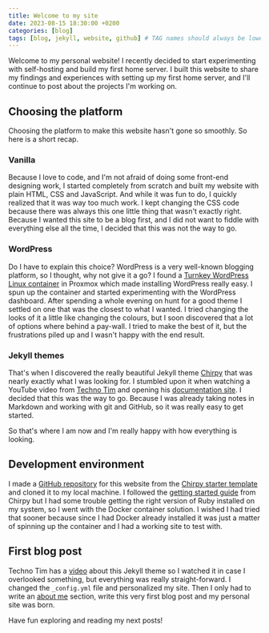 ```yaml
---
title: Welcome to my site
date: 2023-08-15 18:30:00 +0200
categories: [blog]
tags: [blog, jekyll, website, github] # TAG names should always be lowercase
---
```


Welcome to my personal website! I recently decided to start experimenting with self-hosting and build my first home server. I built this website to share my findings and experiences with setting up my first home server, and I'll continue to post about the projects I'm working on.

## Choosing the platform

Choosing the platform to make this website hasn't gone so smoothly. So here is a short recap.

### Vanilla

Because I love to code, and I'm not afraid of doing some front-end designing work, I started completely from scratch and built my website with plain HTML, CSS and JavaScript. And while it was fun to do, I quickly realized that it was way too much work. I kept changing the CSS code because there was always this one little thing that wasn't exactly right. Because I wanted this site to be a blog first, and I did not want to fiddle with everything else all the time, I decided that this was not the way to go.

### WordPress

Do I have to explain this choice? WordPress is a very well-known blogging platform, so I thought, why not give it a go? I found a [Turnkey WordPress Linux container](https://www.turnkeylinux.org/wordpress) in Proxmox which made installing WordPress really easy. I spun up the container and started experimenting with the WordPress dashboard. After spending a whole evening on hunt for a good theme I settled on one that was the closest to what I wanted. I tried changing the looks of it a little like changing the colours, but I soon discovered that a lot of options where behind a pay-wall. I tried to make the best of it, but the frustrations piled up and I wasn't happy with the end result.

### Jekyll themes

That's when I discovered the really beautiful Jekyll theme [Chirpy](https://chirpy.cotes.page/) that was nearly exactly what I was looking for. I stumbled upon it when watching a YouTube video from [Techno Tim](https://www.youtube.com/@TechnoTim) and opening his [documentation site](https://technotim.live/). I decided that this was the way to go. Because I was already taking notes in Markdown and working with git and GitHub, so it was really easy to get started.

So that's where I am now and I'm really happy with how everything is looking.

## Development environment

I made a [GitHub repository](https://github.com/QAGovaerts/QAGovaerts.github.io) for this website from the [Chirpy starter template](https://github.com/cotes2020/chirpy-starter) and cloned it to my local machine. I followed the [getting started guide](https://chirpy.cotes.page/posts/getting-started) from Chirpy but I had some trouble getting the right version of Ruby installed on my system, so I went with the Docker container solution. I wished I had tried that sooner because since I had Docker already installed it was just a matter of spinning up the container and I had a working site to test with.

## First blog post

Techno Tim has a [video](https://www.youtube.com/watch?v=F8iOU1ci19Q) about this Jekyll theme so I watched it in case I overlooked something, but everything was really straight-forward. I changed the `_config.yml` file and personalized my site. Then I only had to write an [about me](/about) section, write this very first blog post and my personal site was born.

Have fun exploring and reading my next posts!
